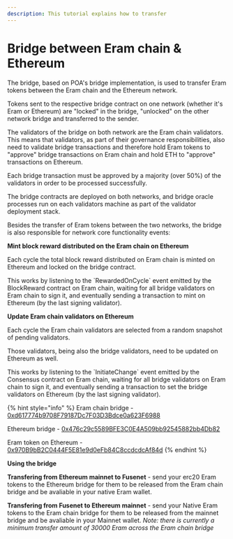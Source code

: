 ```yaml
---
description: This tutorial explains how to transfer
---
```


# Bridge between Eram chain & Ethereum

The bridge, based on POA's bridge implementation, is used to transfer Eram tokens between the Eram chain and the Ethereum network.

Tokens sent to the respective bridge contract on one network \(whether it's Eram or Ethereum\) are "locked" in the bridge, "unlocked" on the other network bridge and transferred to the sender.

The validators of the bridge on both network are the Eram chain validators. This means that validators, as part of their governance responsibilities, also need to validate bridge transactions and therefore hold Eram tokens to "approve" bridge transactions on Eram chain and hold ETH to "approve" transactions on Ethereum.

Each bridge transaction must be approved by a majority \(over 50%\) of the validators in order to be processed successfully.

The bridge contracts are deployed on both networks, and bridge oracle processes run on each validators machine as part of the validator deployment stack.

Besides the transfer of Eram tokens between the two networks, the bridge is also responsible for network core functionality events:

**Mint block reward distributed on the Eram chain on Ethereum**

Each cycle the total block reward distributed on Eram chain is minted on Ethereum and locked on the bridge contract.

This works by listening to the \`RewardedOnCycle\` event emitted by the BlockReward contract on Eram chain, waiting for all bridge validators on Eram chain to sign it, and eventually sending a transaction to mint on Ethereum \(by the last signing validator\).

**Update Eram chain validators on Ethereum**

Each cycle the Eram chain validators are selected from a random snapshot of pending validators.

Those validators, being also the bridge validators, need to be updated on Ethereum as well.

This works by listening to the \`InitiateChange\` event emitted by the Consensus contract on Eram chain, waiting for all bridge validators on Eram chain to sign it, and eventually sending a transaction to set the bridge validators on Ethereum \(by the last signing validator\).

{% hint style="info" %}
Eram chain bridge - [0xd617774b9708F79187Dc7F03D3Bdce0a623F6988](https://eramscan.com/address/0xd617774b9708f79187dc7f03d3bdce0a623f6988)

Ethereum bridge - [0x476c29c5589BFE3C0E4A509bb92545882bb4Db82](https://etherscan.io/address/0x476c29c5589BFE3C0E4A509bb92545882bb4Db82)

Eram token on Ethereum - [0x970B9bB2C0444F5E81e9d0eFb84C8ccdcdcAf84d](https://etherscan.io/token/0x970B9bB2C0444F5E81e9d0eFb84C8ccdcdcAf84d)
{% endhint %}

**Using the bridge**

**Transfering from Ethereum mainnet to Fusenet** - send your erc20 Eram tokens to the Ethereum bridge for them to be released from the Eram chain bridge and be avaliable in your native Eram wallet.

**Transfering from Fusenet to Ethereum mainnet** - send your Native Eram tokens to the Eram chain bridge for them to be released from the mainnet bridge and be avaliable in your Mainnet wallet. _Note: there is currently a minimum transfer amount of 30000 Eram across the Eram chain bridge_

